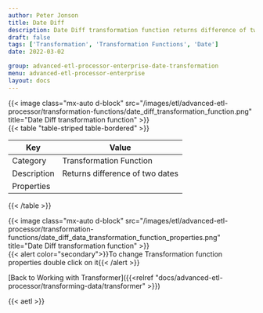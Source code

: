 ```yaml
---
author: Peter Jonson
title: Date Diff
description: Date Diff transformation function returns difference of two dates
draft: false
tags: ['Transformation', 'Transformation Functions', 'Date']
date: 2022-03-02

group: advanced-etl-processor-enterprise-date-transformation
menu: advanced-etl-processor-enterprise
layout: docs
---
```


{{< image class="mx-auto d-block"  src="/images/etl/advanced-etl-processor/transformation-functions/date_diff_transformation_function.png" title="Date Diff transformation function" >}}
\
{{< table "table-striped table-bordered" >}}

| Key         | Value                           |
| ----------- | ------------------------------- |
| Category    | Transformation Function         |
| Description | Returns difference of two dates |
| Properties  |                                 |

{{< /table >}}

{{< image class="mx-auto d-block"  src="/images/etl/advanced-etl-processor/transformation-functions/date_diff_data_transformation_function_properties.png" title="Date Diff transformation function" >}}
\
{{< alert color="secondary">}}To change Transformation function properties double click on it{{< /alert >}}

[Back to Working with Transformer]({{<relref "docs/advanced-etl-processor/transforming-data/transformer" >}})

{{< aetl >}}
